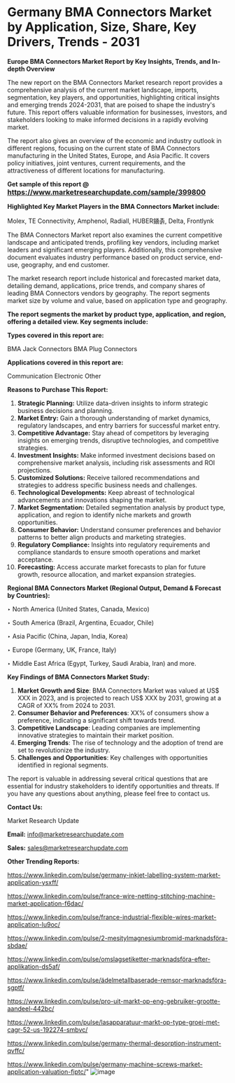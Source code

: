 # Germany BMA Connectors Market by Application, Size, Share, Key Drivers, Trends - 2031

<strong>Europe BMA Connectors Market Report by Key Insights, Trends, and In-depth Overview</strong>

The new report on the BMA Connectors Market research report provides a comprehensive analysis of the current market landscape, imports, segmentation, key players, and opportunities, highlighting critical insights and emerging trends 2024-2031,</strong> that are poised to shape the industry's future. This report offers valuable information for businesses, investors, and stakeholders looking to make informed decisions in a rapidly evolving market.

The report also gives an overview of the economic and industry outlook in different regions, focusing on the current state of BMA Connectors manufacturing in the United States, Europe, and Asia Pacific. It covers policy initiatives, joint ventures, current requirements, and the attractiveness of different locations for manufacturing.

<strong>Get sample of this report @ <a href=https://www.marketresearchupdate.com/sample/399800><font size=3 color=#0000ff>https://www.marketresearchupdate.com/sample/399800</font></a></strong>

<strong>Highlighted Key Market Players in the BMA Connectors Market include:</strong>

Molex, TE Connectivity, Amphenol, Radiall, HUBER䥁촑, Delta, Frontlynk

The BMA Connectors Market report also examines the current competitive landscape and anticipated trends, profiling key vendors, including market leaders and significant emerging players. Additionally, this comprehensive document evaluates industry performance based on product service, end-use, geography, and end customer.

The market research report include historical and forecasted market data, detailing demand, applications, price trends, and company shares of leading BMA Connectors vendors by geography. The report segments market size by volume and value, based on application type and geography.

<strong>The report segments the market by product type, application, and region, offering a detailed view. Key segments include:</strong>

<strong>Types covered in this report are:</strong>

BMA Jack Connectors
BMA Plug Connectors

<strong>Applications covered in this report are:</strong>

Communication
Electronic
Other

<strong>Reasons to Purchase This Report:</strong>
<ol>
  <li><strong>Strategic Planning:</strong> Utilize data-driven insights to inform strategic business decisions and planning.</li>
  <li><strong>Market Entry:</strong> Gain a thorough understanding of market dynamics, regulatory landscapes, and entry barriers for successful market entry.</li>
  <li><strong>Competitive Advantage:</strong> Stay ahead of competitors by leveraging insights on emerging trends, disruptive technologies, and competitive strategies.</li>
  <li><strong>Investment Insights:</strong> Make informed investment decisions based on comprehensive market analysis, including risk assessments and ROI projections.</li>
  <li><strong>Customized Solutions:</strong> Receive tailored recommendations and strategies to address specific business needs and challenges.</li>
  <li><strong>Technological Developments:</strong> Keep abreast of technological advancements and innovations shaping the market.</li>
  <li><strong>Market Segmentation:</strong> Detailed segmentation analysis by product type, application, and region to identify niche markets and growth opportunities.</li>
  <li><strong>Consumer Behavior:</strong> Understand consumer preferences and behavior patterns to better align products and marketing strategies.</li>
  <li><strong>Regulatory Compliance:</strong> Insights into regulatory requirements and compliance standards to ensure smooth operations and market acceptance.</li>
  <li><strong>Forecasting:</strong> Access accurate market forecasts to plan for future growth, resource allocation, and market expansion strategies.</li>
</ol>

<strong>Regional BMA Connectors Market (Regional Output, Demand &amp; Forecast by Countries):</strong>

‣ North America (United States, Canada, Mexico)

‣ South America (Brazil, Argentina, Ecuador, Chile)

‣ Asia Pacific (China, Japan, India, Korea)

‣ Europe (Germany, UK, France, Italy)

‣ Middle East Africa (Egypt, Turkey, Saudi Arabia, Iran) and more.

<strong>Key Findings of BMA Connectors Market Study:</strong>
<ol>
  <li><strong>Market Growth and Size</strong>: BMA Connectors Market was valued at US$ XXX in 2023, and is projected to reach US$ XXX by 2031, growing at a CAGR of XX% from 2024 to 2031.</li>
  <li><strong>Consumer Behavior and Preferences</strong>: XX% of consumers show a preference, indicating a significant shift towards trend.</li>
  <li><strong>Competitive Landscape</strong>: Leading companies are implementing innovative strategies to maintain their market position.</li>
  <li><strong>Emerging Trends</strong>: The rise of technology and the adoption of trend are set to revolutionize the industry.</li>
  <li><strong>Challenges and Opportunities</strong>: Key challenges with opportunities identified in regional segments.</li>
</ol>

The report is valuable in addressing several critical questions that are essential for industry stakeholders to identify opportunities and threats. If you have any questions about anything, please feel free to contact us.

<strong>Contact Us:</strong>

Market Research Update

<strong>Email:</strong> info@marketresearchupdate.com

<strong>Sales:</strong> sales@marketresearchupdate.com

<strong>Other Trending Reports:</strong>

<a href=https://www.linkedin.com/pulse/germany-inkjet-labelling-system-market-application-ysxff/>https://www.linkedin.com/pulse/germany-inkjet-labelling-system-market-application-ysxff/</a>

<a href=https://www.linkedin.com/pulse/france-wire-netting-stitching-machine-market-application-f6dac/>https://www.linkedin.com/pulse/france-wire-netting-stitching-machine-market-application-f6dac/</a>

<a href=https://www.linkedin.com/pulse/france-industrial-flexible-wires-market-application-lu9oc/>https://www.linkedin.com/pulse/france-industrial-flexible-wires-market-application-lu9oc/</a>

<a href=https://www.linkedin.com/pulse/2-mesitylmagnesiumbromid-marknadsföra-sbdae/>https://www.linkedin.com/pulse/2-mesitylmagnesiumbromid-marknadsföra-sbdae/</a>

<a href=https://www.linkedin.com/pulse/omslagsetiketter-marknadsföra-efter-applikation-ds5af/>https://www.linkedin.com/pulse/omslagsetiketter-marknadsföra-efter-applikation-ds5af/</a>

<a href=https://www.linkedin.com/pulse/ädelmetallbaserade-remsor-marknadsföra-sgptf/>https://www.linkedin.com/pulse/ädelmetallbaserade-remsor-marknadsföra-sgptf/</a>

<a href=https://www.linkedin.com/pulse/pro-uit-markt-op-eng-gebruiker-grootte-aandeel-442bc/>https://www.linkedin.com/pulse/pro-uit-markt-op-eng-gebruiker-grootte-aandeel-442bc/</a>

<a href=https://www.linkedin.com/pulse/lasapparatuur-markt-op-type-groei-met-cagr-52-us-192274-smbvc/>https://www.linkedin.com/pulse/lasapparatuur-markt-op-type-groei-met-cagr-52-us-192274-smbvc/</a>

<a href=https://www.linkedin.com/pulse/germany-thermal-desorption-instrument-qvffc/>https://www.linkedin.com/pulse/germany-thermal-desorption-instrument-qvffc/</a>

<a href=https://www.linkedin.com/pulse/germany-machine-screws-market-application-valuation-fiptc/>https://www.linkedin.com/pulse/germany-machine-screws-market-application-valuation-fiptc/</a>"
![image](https://github.com/user-attachments/assets/8d309e52-117e-4f14-b0a4-eaf4cc2c8a00)
